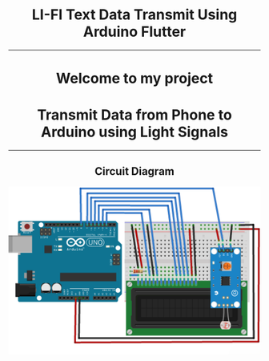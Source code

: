<h1 align="center">LI-FI Text Data Transmit Using Arduino Flutter</h1>

<hr>
<h1 align="center">
Welcome to my project</h1>

<h1 align="center">Transmit Data from Phone to Arduino using Light Signals</h1>

<hr>

<h2 align="center">Circuit Diagram </h2>

![Image ALT](https://github.com/SriranganathanG-2601/LI-FI_Text_Data_Transmit_Using_Arduino_Flutter/blob/83bac8a87fefe1b5b307a25559508641d8a5f101/Circuit%20diagram.png)
